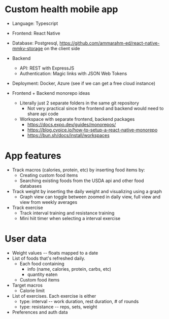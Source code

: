 # Custom health mobile app

- Language: Typescript
- Frontend: React Native
- Database: Postgresql, https://github.com/ammarahm-ed/react-native-mmkv-storage on the client side
- Backend
  - API: REST with ExpressJS
  - Authentication: Magic links with JSON Web Tokens
- Deployment: Docker, Azure (see if we can get a free cloud instance)

- Frontend + Backend monorepo ideas
  - Literally just 2 separate folders in the same git repository
    - Not very practical since the frontend and backend would need to share api code
  - Workspace with separate frontend, backend packages
    - https://docs.expo.dev/guides/monorepos/
    - https://blog.cvoice.io/how-to-setup-a-react-native-monorepo
    - https://bun.sh/docs/install/workspaces

# App features

- Track macros (calories, protein, etc) by inserting food items by:
  - Creating custom food items
  - Searching existing foods from the USDA api and other food databases
- Track weight by inserting the daily weight and visualizing using a graph
  - Graph view can toggle between zoomed in daily view, full view and view from weekly averages
- Track exercise
  - Track interval training and resistance training
  - Mini hiit timer when selecting a interval exercise

# User data

- Weight values -- floats mapped to a date
- List of foods that's refreshed daily.
  - Each food containing
    - info (name, calories, protein, carbs, etc)
    - quantity eaten
  - Custom food items
- Target macros
  - Calorie limit
- List of exercises. Each exercise is either
  - type: interval -- work duration, rest duration, # of rounds
  - type: resistance -- reps, sets, weight
- Preferences and auth data
